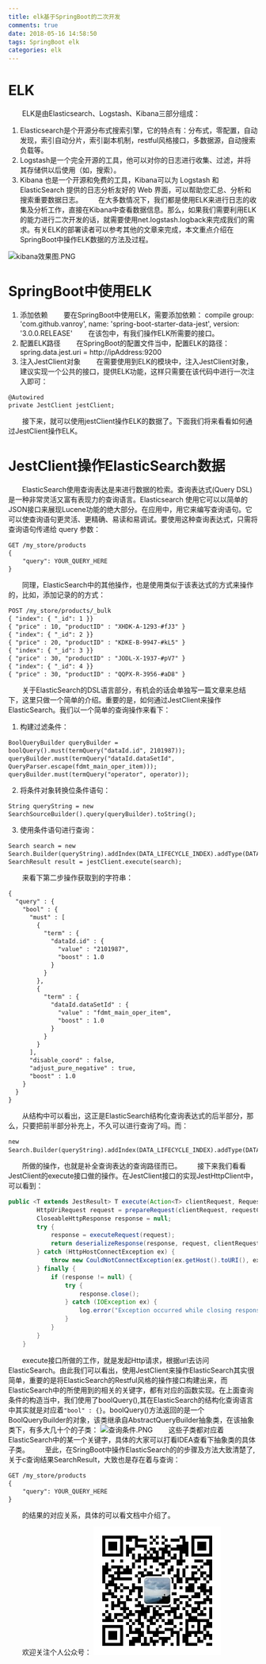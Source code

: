 ```yaml
---
title: elk基于SpringBoot的二次开发
comments: true
date: 2018-05-16 14:58:50
tags: SpringBoot elk
categories: elk
---
```

# ELK
&emsp;&emsp;ELK是由Elasticsearch、Logstash、Kibana三部分组成：
1. Elasticsearch是个开源分布式搜索引擎，它的特点有：分布式，零配置，自动发现，索引自动分片，索引副本机制，restful风格接口，多数据源，自动搜索负载等。
2. Logstash是一个完全开源的工具，他可以对你的日志进行收集、过滤，并将其存储供以后使用（如，搜索）。
3. Kibana 也是一个开源和免费的工具，Kibana可以为 Logstash 和 ElasticSearch 提供的日志分析友好的 Web 界面，可以帮助您汇总、分析和搜索重要数据日志。
&emsp;&emsp;在大多数情况下，我们都是使用ELK来进行日志的收集及分析工作，直接在Kibana中查看数据信息。那么，如果我们需要利用ELK的能力进行二次开发的话，就需要使用net.logstash.logback来完成我们的需求。有关ELK的部署读者可以参考其他的文章来完成，本文重点介绍在SpringBoot中操作ELK数据的方法及过程。

![kibana效果图.PNG](./kibana效果图.PNG)

# SpringBoot中使用ELK
1. 添加依赖
&emsp;&emsp;要在SpringBoot中使用ELK，需要添加依赖：
compile group: 'com.github.vanroy', name: 'spring-boot-starter-data-jest', version: '3.0.0.RELEASE'
&emsp;&emsp;在该包中，有我们操作ELK所需要的接口。
2. 配置ELK路径
&emsp;&emsp;在SpringBoot的配置文件当中，配置ELK的路径：spring.data.jest.uri     = http://ipAddress:9200
3. 注入JestClient对象
&emsp;&emsp;在需要使用到ELK的模块中，注入JestClient对象，建议实现一个公共的接口，提供ELK功能，这样只需要在该代码中进行一次注入即可：
```
@Autowired
private JestClient jestClient;
```
&emsp;&emsp;接下来，就可以使用jestClient操作ELK的数据了。下面我们将来看看如何通过JestClient操作ELK。

# JestClient操作ElasticSearch数据
&emsp;&emsp;ElasticSearch使用查询表达是来进行数据的检索。查询表达式(Query DSL)是一种非常灵活又富有表现力的查询语言。Elasticsearch 使用它可以以简单的JSON接口来展现Lucene功能的绝大部分。在应用中，用它来编写查询语句。它可以使查询语句更灵活、更精确、易读和易调试。要使用这种查询表达式，只需将查询语句传递给 query 参数：
```
GET /my_store/products
{
    "query": YOUR_QUERY_HERE
}
```
&emsp;&emsp;同理，ElasticSearch中的其他操作，也是使用类似于该表达式的方式来操作的，比如，添加记录的的方式：
```
POST /my_store/products/_bulk
{ "index": { "_id": 1 }}
{ "price" : 10, "productID" : "XHDK-A-1293-#fJ3" }
{ "index": { "_id": 2 }}
{ "price" : 20, "productID" : "KDKE-B-9947-#kL5" }
{ "index": { "_id": 3 }}
{ "price" : 30, "productID" : "JODL-X-1937-#pV7" }
{ "index": { "_id": 4 }}
{ "price" : 30, "productID" : "QQPX-R-3956-#aD8" }
```
&emsp;&emsp;关于ElasticSearch的DSL语言部分，有机会的话会单独写一篇文章来总结下，这里只做一个简单的介绍。重要的是，如何通过JestClient来操作ElasticSearch。我们以一个简单的查询操作来看下：
1. 构建过滤条件：
```
BoolQueryBuilder queryBuilder = boolQuery().must(termQuery("dataId.id", 2101987));
queryBuilder.must(termQuery("dataId.dataSetId", QueryParser.escape(fdmt_main_oper_item)));
queryBuilder.must(termQuery("operator", operator));
```
2. 将条件对象转换位条件语句：
```
String queryString = new SearchSourceBuilder().query(queryBuilder).toString();
```
3. 使用条件语句进行查询：
```
Search search = new Search.Builder(queryString).addIndex(DATA_LIFECYCLE_INDEX).addType(DATA_LIFECYCLE_TYPE).build();
SearchResult result = jestClient.execute(search);
```
&emsp;&emsp;来看下第二步操作获取到的字符串：
```
{
  "query" : {
    "bool" : {
      "must" : [
        {
          "term" : {
            "dataId.id" : {
              "value" : "2101987",
              "boost" : 1.0
            }
          }
        },
        {
          "term" : {
            "dataId.dataSetId" : {
              "value" : "fdmt_main_oper_item",
              "boost" : 1.0
            }
          }
        }
      ],
      "disable_coord" : false,
      "adjust_pure_negative" : true,
      "boost" : 1.0
    }
  }
}
```
&emsp;&emsp;从结构中可以看出，这正是ElasticSearch结构化查询表达式的后半部分，那么，只要把前半部分补充上，不久可以进行查询了吗。而：
```
new Search.Builder(queryString).addIndex(DATA_LIFECYCLE_INDEX).addType(DATA_LIFECYCLE_TYPE)；
```
&emsp;&emsp;所做的操作，也就是补全查询表达的查询路径而已。
&emsp;&emsp;接下来我们看看JestClient的execute接口做的操作。在JestClient接口的实现JestHttpClient中，可以看到：
```java
public <T extends JestResult> T execute(Action<T> clientRequest, RequestConfig requestConfig) throws IOException {
        HttpUriRequest request = prepareRequest(clientRequest, requestConfig);
        CloseableHttpResponse response = null;
        try {
            response = executeRequest(request);
            return deserializeResponse(response, request, clientRequest);
        } catch (HttpHostConnectException ex) {
            throw new CouldNotConnectException(ex.getHost().toURI(), ex);
        } finally {
            if (response != null) {
                try {
                    response.close();
                } catch (IOException ex) {
                    log.error("Exception occurred while closing response stream.", ex);
                }
            }
        }
    }
```
&emsp;&emsp;execute接口所做的工作，就是发起Http请求，根据url去访问ElasticSearch。由此我们可以看出，使用JestClient来操作ElasticSearch其实很简单，重要的是将ElasticSearch的Restful风格的操作接口构建出来，而ElasticSearch中的所使用到的相关的关键字，都有对应的函数实现。在上面查询条件的构造当中，我们使用了boolQuery(),其在ElasticSearch的结构化查询语言中其实就是对应着``"bool" : {}``。boolQuery()方法返回的是一个BoolQueryBuilder的对象，该类继承自AbstractQueryBuilder抽象类，在该抽象类下，有多大几十个的子类：
![查询条件.PNG](./查询条件.PNG)
&emsp;&emsp;这些子类都对应着ElasticSearch中的某一个关键字，具体的大家可以打看IDEA查看下抽象类的具体子类。
&emsp;&emsp;至此，在SringBoot中操作ElasticSearch的的步骤及方法大致清楚了,关于c查询结果SearchResult，大致也是存在着与查询：
```
GET /my_store/products
{
    "query": YOUR_QUERY_HERE
}
```
&emsp;&emsp;的结果的对应关系，具体的可以看文档中介绍了。

&emsp;&emsp;欢迎关注个人公众号：
![个人公号](./个人公号.jpg)